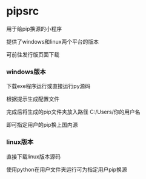 # pipsrc

用于给pip换源的小程序

提供了windows和linux两个平台的版本

可前往发行版页面下载


### windows版本

下载exe程序运行或直接运行py源码

根据提示生成配置文件

完成后将生成的pip文件夹放入路径 C:/Users/你的用户名

即可指定用户的pip换上国内源

### linux版本

直接下载linux版本源码

使用python在用户文件夹运行可为指定用户pip换源
